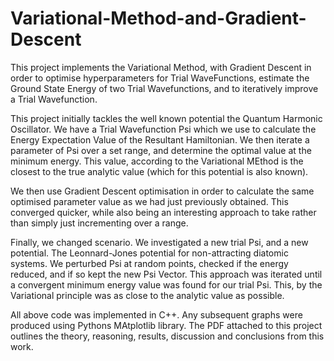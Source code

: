 # Variational-Method-and-Gradient-Descent
This project implements the Variational Method, with Gradient Descent in order to optimise hyperparameters for Trial WaveFunctions, estimate the Ground State Energy of two Trial Wavefunctions, and to iteratively improve a Trial Wavefunction.

This project initially tackles the well known potential the Quantum Harmonic Oscillator. We have a Trial Wavefunction Psi which we use to calculate the Energy Expectation Value of the Resultant Hamiltonian. We then iterate a parameter of Psi over a set range, and determine the optimal value at the minimum energy. This value, according to the Variational MEthod is the closest to the true analytic value (which for this potential is also known). 

We then use Gradient Descent optimisation in order to calculate the same optimised parameter value as we had just previously obtained. This converged quicker, while also being an interesting approach to take rather than simply just incrementing over a range. 

Finally, we changed scenario. We investigated a new trial Psi, and a new potential. The Leonnard-Jones potential for non-attracting diatomic systems. We perturbed Psi at random points, checked if the energy reduced, and if so kept the new Psi Vector. This approach was iterated until a convergent minimum energy value was found for our trial Psi. This, by the Variational principle was as close to the analytic value as possible. 

All above code was implemented in C++. Any subsequent graphs were produced using Pythons MAtplotlib library. The PDF attached to this project outlines the theory, reasoning, results, discussion and conclusions from this work.  
